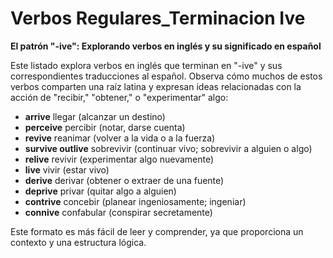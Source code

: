 # Verbos Regulares_Terminacion Ive



**El patrón "-ive": Explorando verbos en inglés y su significado en español**

Este listado explora verbos en inglés que terminan en "-ive" y sus correspondientes traducciones al español. Observa cómo muchos de estos verbos comparten una raíz latina y expresan ideas relacionadas con la acción de "recibir," "obtener," o "experimentar" algo:

*   **arrive**    llegar (alcanzar un destino)
*   **perceive**    percibir (notar, darse cuenta)
*   **revive**    reanimar (volver a la vida o a la fuerza)
*   **survive   outlive**    sobrevivir (continuar vivo; sobrevivir a alguien o algo)
*   **relive**    revivir (experimentar algo nuevamente)
*   **live**    vivir (estar vivo)
*   **derive**    derivar (obtener o extraer de una fuente)
*   **deprive**    privar (quitar algo a alguien)
*   **contrive**    concebir (planear ingeniosamente; ingeniar)
*   **connive**    confabular (conspirar secretamente)

Este formato es más fácil de leer y comprender, ya que proporciona un contexto y una estructura lógica.